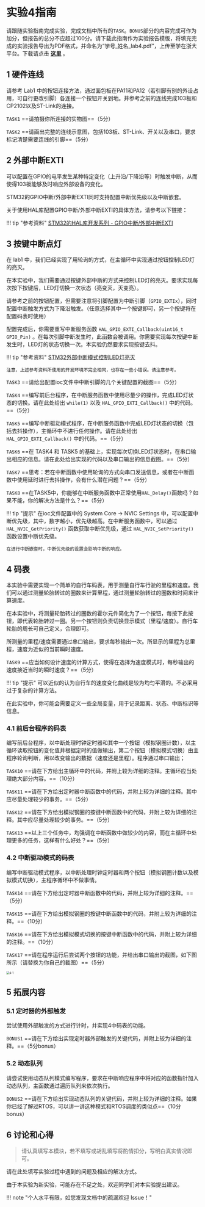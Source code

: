 # 实验4指南

<!-- !!! danger "本实验指南尚未发布，内容随时可能发生变化" -->

<!-- <div style="display:none"> -->

请跟随实验指南完成实验，完成文档中所有的`TASK`。`BONUS`部分的内容完成可作为加分，但报告的总分不应超过100分。请下载此指南作为实验报告模版，将填充完成的实验报告导出为PDF格式，并命名为“学号_姓名_lab4.pdf”，上传至学在浙大平台。下载请点击 **<u>[这里](../download.md)</u>** 。

## 1 硬件连线

请参考 Lab1 中的按钮连接方法，通过面包板在PA11和PA12（若引脚有别的外设占用，可自行更改引脚）各连接一个按钮开关到地。并参考之前的连线完成103板和CP2102以及ST-Link的连接。

`TASK1` ==请拍摄你所连接的实物图==（5分）

`TASK2` ==请画出完整的连线示意图，包括103板、ST-Link、开关以及串口，要求标记清楚需要连线的引脚==（5分）

## 2 外部中断EXTI

可以配置在GPIO的电平发生某种特定变化（上升沿/下降沿等）时触发中断，从而使得103板能够及时响应外部设备的变化。

STM32的GPIO中断/外部中断EXTI同时支持配置中断优先级以及中断嵌套。

关于使用HAL库配置GPIO中断/外部中断EXTI的具体方法，请参考以下链接：

!!! tip "参考资料"
    [STM32的HAL库开发系列 - GPIO中断/外部中断EXTI](https://developer.aliyun.com/article/1141153)

## 3 按键中断点灯

在 lab1 中，我们已经实现了用轮询的方式，在主循环中实现通过按钮控制LED灯的亮灭。

在本实验中，我们需要通过按键外部中断的方式来控制LED灯的亮灭。要求实现每次按下按键后，LED灯切换一次状态（亮变灭，灭变亮）。

请参考之前的按钮配置，但需要注意将引脚配置为中断引脚（`GPIO_EXTIx`），同时配置中断触发方式为下降沿触发。（任意选择其中一个按键即可，另一个按键将在配置码表时使用）

配置完成后，你需要重写中断服务函数 `HAL_GPIO_EXTI_Callback(uint16_t GPIO_Pin)`  。在每次引脚中断发生时，此函数会被调用。你需要实现每次按键中断发生时，LED灯的状态切换一次。本实验仍然要求实现按键去抖。

!!! tip "参考资料"
    [STM32外部中断模式控制LED灯亮灭](https://blog.csdn.net/qq_55894922/article/details/127416027)

    注意，上述参考资料所使用的开发环境不完全相同，也存在一些小错误。请注意参考。

`TASK3` ==请给出配置ioc文件中中断引脚的几个关键配置的截图==（5分）

`TASK4` ==编写前后台程序，在中断服务函数中使用尽量少的操作，完成LED灯状态的切换。请在此处给出 `while(1)` 以及 `HAL_GPIO_EXTI_Callback()` 中的代码。==（5分）

`TASK5` ==编写中断驱动模式程序，在中断服务函数中完成LED灯状态的切换（包括去抖操作），主循环中不进行任何操作。请在此处给出 `HAL_GPIO_EXTI_Callback()` 中的代码。==（5分）

`TASK6` ==在 TASK4 和 TASK5 的基础上，实现每次切换LED灯状态时，在串口输出相应的信息。请在此处给出实现的代码以及串口输出的信息截图。==（5分）

`TASK7` ==思考：若在中断函数中使用轮询的方式向串口发送信息，或者在中断函数中使用延时进行去抖操作，会有什么潜在问题？==（5分）

`TASK8` ==在TASK5中，你能够在中断服务函数中正常使用`HAL_Delay()`函数吗？如果不能，你的解决方法是什么？==（5分） 

!!! tip "提示"
    在ioc文件配置中的 System Core -> NVIC Settings 中，可以配置中断优先级，其中，数字越小，优先级越高。在中断服务函数中，可以通过 `HAL_NVIC_GetPriority()` 函数获取中断优先级，通过 `HAL_NVIC_SetPriority()` 函数设置中断优先级。

    在进行中断嵌套时，中断优先级的设置会影响中断的响应。

## 4 码表

本实验中需要实现一个简单的自行车码表，用于测量自行车行驶的里程和速度。我们可以通过测量轮胎转过的圈数来计算里程，通过测量轮胎转过的圈数和时间来计算速度。

在本实验中，将测量轮胎转过的圈数的霍尔元件简化为了一个按钮，每按下此按钮，即代表轮胎转过一圈。另一个按钮则负责切换显示模式（里程/速度）。自行车轮胎的周长可自己定义，合理即可。

所测量的里程/速度需要通过串口输出，要求每秒输出一次。所显示的里程为总里程，速度为近似的当前瞬时速度。

`TASK9` ==应当如何设计速度的计算方式，使得在选择为速度模式时，每秒输出的速度接近当时的瞬时速度？==（5分）

!!! tip "提示"
    可以近似的认为自行车的速度变化曲线是较为均匀平滑的。不必采用过于复杂的计算方法。

在此实验中，你可能会需要定义一些全局变量，用于记录距离、状态、中断标识等信息。

### 4.1 前后台程序的码表

编写前后台程序，以中断处理时钟定时器和其中一个按钮（模拟钢圈计数），以主循环读取按钮的变化值并根据定时的值做输出，第二个按钮（模拟模式切换）由主程序轮询判断，用以改变输出的数据（速度还是里程）。程序通过串口输出；

`TASK10` ==请在下方给出主循环中的代码，并附上较为详细的注释。主循环应当处理绝大部分内容。==（10分）

`TASK11` ==请在下方给出定时器中断函数中的代码，并附上较为详细的注释。其中应尽量处理较少的事务。==（5分）

`TASK12` ==请在下方给出模拟钢圈的按键中断函数中的代码，并附上较为详细的注释。其中应尽量处理较少的事务。==（5分）

`TASK13` ==以上三个任务中，均强调在中断函数中做较少的内容，而在主循环中处理更多的任务，这样有什么好处？==（5分）

### 4.2 中断驱动模式的码表

编写中断驱动模式程序，以中断处理时钟定时器和两个按钮（模拟钢圈计数以及模拟模式切换），主程序循环中不做事情。

`TASK14` ==请在下方给出定时器中断函数中的代码，并附上较为详细的注释。==（5分）

`TASK15` ==请在下方给出模拟钢圈的按键中断函数中的代码，并附上较为详细的注释。==（10分）

`TASK16` ==请在下方给出模拟模式切换的按键中断函数中的代码，并附上较为详细的注释。==（10分）

`TASK17` ==请在程序运行后尝试两个按钮的功能，并给出串口输出的截图，如下图所示（请替换为你自己的截图）==（5分）

<img src="../img/4-1.png" alt="4-1" style="zoom:50%;" />

## 5 拓展内容

### 5.1 定时器的外部触发

尝试使用外部触发的方式进行计时，并实现4中码表的功能。

`BONUS1` ==请在下方给出实现定时器外部触发的关键代码，并附上较为详细的注释。==（5分bonus）

### 5.2 动态队列

请尝试使用动态队列模式编写程序，要求在中断响应程序中将对应的函数指针加入动态队列，主函数通过遍历队列来依次执行。

`BONUS2` ==请在下方给出实现动态队列的关键代码，并附上较为详细的注释。如果你已经了解过RTOS，可以讲一讲这种模式和RTOS调度的类似点==（10分bonus）

## 6 讨论和心得

> 请认真填写本模块，若不填写或胡乱填写将酌情扣分，写明白真实情况即可。

请在此处填写实验过程中遇到的问题及相应的解决方式。

由于本实验为新实验，可能存在不足之处，欢迎同学们对本实验提出建议。

<!-- </div> -->

!!! note "个人水平有限，如您发现文档中的疏漏欢迎 Issue！"
